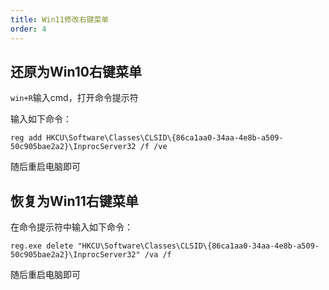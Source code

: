 ```yaml
---
title: Win11修改右键菜单
order: 4
---
```


## 还原为Win10右键菜单

`win+R`输入cmd，打开命令提示符

输入如下命令：

```shell
reg add HKCU\Software\Classes\CLSID\{86ca1aa0-34aa-4e8b-a509-50c905bae2a2}\InprocServer32 /f /ve
```

随后重启电脑即可

## 恢复为Win11右键菜单

在命令提示符中输入如下命令：

```shell
reg.exe delete "HKCU\Software\Classes\CLSID\{86ca1aa0-34aa-4e8b-a509-50c905bae2a2}\InprocServer32" /va /f
```

随后重启电脑即可